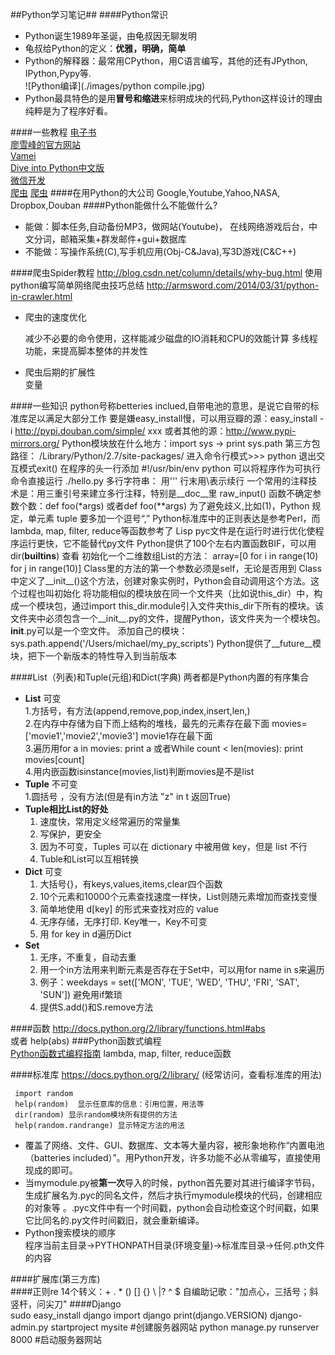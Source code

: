 ##Python学习笔记##
####Python常识
- Python诞生1989年圣诞，由龟叔因无聊发明  
- 龟叔给Python的定义：**优雅，明确，简单**  
- Python的解释器：最常用CPython，用C语言编写，其他的还有JPython, IPython,Pypy等.    
![Python编译](./images/python compile.jpg)
- Python最具特色的是用**冒号和缩进**来标明成块的代码,Python这样设计的理由纯粹是为了程序好看。

####一些教程
[电子书](http://www.iteye.com/topic/1127617)  
[廖雪峰的官方网站](http://www.liaoxuefeng.com/wiki/001374738125095c955c1e6d8bb493182103fac9270762a000)  
[Vamei](http://www.cnblogs.com/vamei/tag/Python/)  
[Dive into Python中文版](http://woodpecker.org.cn/diveintopython/index.html)  
[微信开发](http://www.cnblogs.com/txw1958)  
[爬虫](http://www.hopez.org/blog/9)
[爬虫](http://segmentfault.com/blog/javachen/1190000000583419)
####在用Python的大公司
	Google,Youtube,Yahoo,NASA, Dropbox,Douban
####Python能做什么不能做什么?
- 能做：脚本任务,自动备份MP3，做网站(Youtube)，	在线网络游戏后台，中文分词，邮箱采集+群发邮件+gui+数据库
- 不能做：写操作系统(C),写手机应用(Obj-C&Java),写3D游戏(C&C++)

####爬虫Spider教程
	http://blog.csdn.net/column/details/why-bug.html
	使用python编写简单网络爬虫技巧总结
	http://armsword.com/2014/03/31/python-in-crawler.html
- 爬虫的速度优化	
	
	减少不必要的命令使用，这样能减少磁盘的IO消耗和CPU的效能计算
	多线程功能，来提高脚本整体的并发性
- 爬虫后期的扩展性  
	变量	
		
####一些知识
	python号称betteries inclued,自带电池的意思，是说它自带的标准库足以满足大部分工作
	要是嫌easy_install慢，可以用豆瓣的源：easy_install -i http://pypi.douban.com/simple/ xxx 或者其他的源：http://www.pypi-mirrors.org/
	Python模块放在什么地方：import sys -> print sys.path
	第三方包路径： /Library/Python/2.7/site-packages/
	进入命令行模式>>> python  退出交互模式exit()
	在程序的头一行添加 #!/usr/bin/env python 可以将程序作为可执行命令直接运行 ./hello.py
	多行字符串： 用'''
	行末用\表示续行
	一个常用的注释技术是：用三重引号来建立多行注释，特别是__doc__里
	raw_input()
	函数不确定参数个数：def foo(*args) 或者def foo(**args)
	为了避免歧义,比如(1)，Python 规定，单元素 tuple 要多加一个逗号“,”
	Python标准库中的正则表达是参考Perl，而lambda, map, filter, reduce等函数参考了
	Lisp
	pyc文件是在运行时进行优化使程序运行更快，它不能替代py文件
	Python提供了100个左右内置函数BIF，可以用dir(__builtins__) 查看
	初始化一个二维数组List的方法：
	array=[0 for i in range(10) for j in range(10)]
	Class里的方法的第一个参数必须是self，无论是否用到
	Class中定义了__init__()这个方法，创建对象实例时，Python会自动调用这个方法。这个过程也叫初始化
	将功能相似的模块放在同一个文件夹（比如说this_dir）中，构成一个模块包，通过import this_dir.module引入文件夹this_dir下所有的模块。该文件夹中必须包含一个__init__.py的文件，提醒Python，该文件夹为一个模块包。__init__.py可以是一个空文件。
	添加自己的模块：sys.path.append('/Users/michael/my_py_scripts')
	Python提供了__future__模块，把下一个新版本的特性导入到当前版本
	
####List（列表)和Tuple(元组)和Dict(字典)
两者都是Python内置的有序集合
- **List**  可变  
    1.方括号，有方法(append,remove,pop,index,insert,len,)  
    2.在内存中存储为自下而上结构的堆栈，最先的元素存在最下面
   	   movies=['movie1','movie2','movie3']    movie1存在最下面  
   3.遍历用for a in movies: print a 或者While count < len(movies): print movies[count]  
   4.用内嵌函数isinstance(movies,list)判断movies是不是list
- **Tuple**	 不可变   
    1.圆括号 ，没有方法(但是有in方法 "z" in t 返回True)
- **Tuple相比List的好处**  
   1. 速度快，常用定义经常遍历的常量集
   2. 写保护，更安全
   3. 因为不可变，Tuples 可以在 dictionary 中被用做 key，但是 list 不行  
   4. Tuble和List可以互相转换    
- **Dict** 可变
   1. 大括号{}，有keys,values,items,clear四个函数
   2. 10个元素和10000个元素查找速度一样快，List则随元素增加而查找变慢
   3.  简单地使用 d[key] 的形式来查找对应的 value
   4. 无序存储，无序打印. Key唯一，Key不可变
   5. 用 for key in d遍历Dict
- **Set** 
   1. 无序，不重复，自动去重
   2. 用一个in方法用来判断元素是否存在于Set中，可以用for name in s来遍历
   3. 例子：weekdays = set(['MON', 'TUE', 'WED', 'THU', 'FRI', 'SAT', 'SUN']) 避免用if繁琐
   4. 提供S.add()和S.remove方法

####函数
http://docs.python.org/2/library/functions.html#abs  
或者 help(abs)
###Python函数式编程  
[Python函数式编程指南](https://www.evernote.com/shard/s133/sh/716693f3-e0d8-4aa1-91a0-451cde5bf558/3c4c951c035b1738236be882b527d64c)
lambda, map, filter, reduce函数

####标准库
https://docs.python.org/2/library/  (经常访问，查看标准库的用法)    
  

	 import random
	 help(random)  显示任意库的信息：引用位置，用法等
	 dir(random) 显示random模块所有提供的方法
	 help(random.randrange) 显示特定方法的用法
- 覆盖了网络、文件、GUI、数据库、文本等大量内容，被形象地称作“内置电池（batteries included）”。用Python开发，许多功能不必从零编写，直接使用现成的即可。
- 当mymodule.py被**第一次**导入的时候，python首先要对其进行编译字节码，生成扩展名为.pyc的同名文件，然后才执行mymodule模块的代码，创建相应的对象等 。.pyc文件中有一个时间戳，python会自动检查这个时间戳，如果它比同名的.py文件时间戳旧，就会重新编译。 
- Python搜索模块的顺序  
   程序当前主目录->PYTHONPATH目录(环境变量)->标准库目录->任何.pth文件的内容

####扩展库(第三方库)	
####正则re
14个转义：+ . * () [] {} \ |? ^ $ 自编助记歌："加点心，三括号；斜竖杆，问尖刀"
####Django  
	sudo easy_install django
	import django
	print(django.VERSION)
	django-admin.py startproject mysite #创建服务器网站
	python manage.py runserver 8000 #启动服务器网站